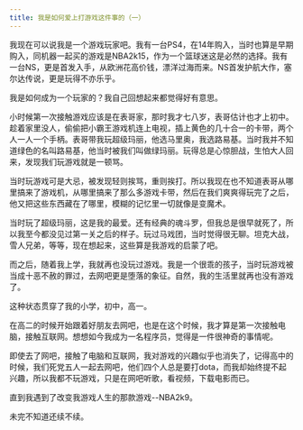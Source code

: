 ```yaml
---
title: 我是如何爱上打游戏这件事的（一）
---
```


​​我现在可以说我是一个游戏玩家吧。我有一台PS4，在14年购入，当时也算是早期购入，同机器一起买的游戏是NBA2k15，作为一个篮球迷这是必然的选择。我有一台NS，更是首发入手，从欧洲花高价钱，漂洋过海而来。NS首发护航大作，塞尔达传说，更是玩得不亦乐乎。

我是如何成为一个玩家的？我自己回想起来都觉得好有意思。

小时候第一次接触游戏应该是在表哥家，那时我才七八岁，表哥估计也才上初中。趁着家里没人，偷偷把小霸王游戏机连上电视，插上黄色的几十合一的卡带，两个人一人一个手柄。表哥带我玩超级玛丽，他选马里奥，我选路易基。当时我并不知道绿色的名叫路易基，他当时被我们叫做绿玛丽。玩得总是心惊胆战，生怕大人回来，发现我们玩游戏就是一顿骂。

当时玩游戏可是大忌，被发现轻则挨骂，重则挨打。所以我现在也不知道表哥从哪里搞来了游戏机，从哪里搞来了那么多游戏卡带，然后在我们爽爽得玩完了之后，他又把这些东西藏在了哪里，模糊的记忆里一切就像是变魔术。

当时玩了超级玛丽，这是我的最爱。还有经典的魂斗罗，但我总是很早就死了，所以我至今都没见过第一关之后的样子。玩过马戏团，当时觉得很无聊。坦克大战，雪人兄弟，等等，现在想起来，这些算是我游戏的启蒙了吧。

而之后，随着我上学，我就再也没玩过游戏。我是一个很乖的孩子，当时玩游戏被当成十恶不赦的罪过，去网吧更是堕落的象征。自然，我的生活里就再也没有游戏了。

这种状态贯穿了我的小学，初中，高一。

在高二的时候开始跟着好朋友去网吧，也是在这个时候，我才算是第一次接触电脑，接触互联网。想想如今我成为一名程序员，觉得是一件很神奇的事情呢。

即使去了网吧，接触了电脑和互联网，我对游戏的兴趣似乎也消失了，记得高中的时候，我们死党五人一起去网吧，他们四个人总是要打dota，而我却始终提不起兴趣，所以我都不玩游戏，只是在网吧听歌，看视频，下载电影而已。

直到我遇到了改变我游戏人生的那款游戏--NBA2k9。

未完不知道还续不续。
